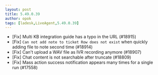 ```yaml
---
layout: post
title: 5.49.0.39
author: opok
tags: [ladesk,LiveAgent,5.49.0.39]
---
```

- [Fix] Multi KB integration guide has a typo in the URL (#18915)
- [Fix] `Can not add note to ticket Row does not exist` when quickly adding file to note second time (#18914)
- [Fix] Can't upload a WAV file as IVR recording anymore (#18907)
- [Fix] Chat content is not searchable after truncate (#18809)
- [Fix]  Mass action success notification appears many times for a single run (#17558)